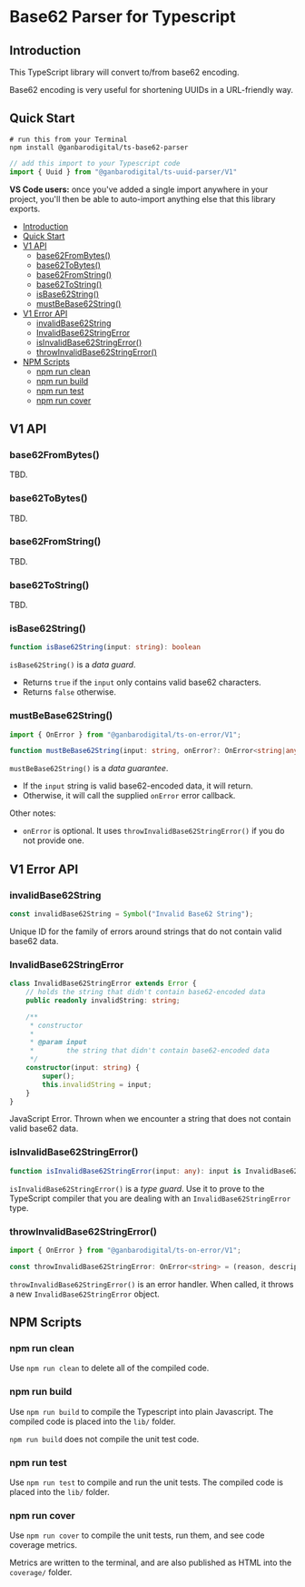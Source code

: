 # Base62 Parser for Typescript

## Introduction

This TypeScript library will convert to/from base62 encoding.

Base62 encoding is very useful for shortening UUIDs in a URL-friendly way.

## Quick Start

```
# run this from your Terminal
npm install @ganbarodigital/ts-base62-parser
```

```typescript
// add this import to your Typescript code
import { Uuid } from "@ganbarodigital/ts-uuid-parser/V1"
```

__VS Code users:__ once you've added a single import anywhere in your project, you'll then be able to auto-import anything else that this library exports.

- [Introduction](#introduction)
- [Quick Start](#quick-start)
- [V1 API](#v1-api)
  - [base62FromBytes()](#base62frombytes)
  - [base62ToBytes()](#base62tobytes)
  - [base62FromString()](#base62fromstring)
  - [base62ToString()](#base62tostring)
  - [isBase62String()](#isbase62string)
  - [mustBeBase62String()](#mustbebase62string)
- [V1 Error API](#v1-error-api)
  - [invalidBase62String](#invalidbase62string)
  - [InvalidBase62StringError](#invalidbase62stringerror)
  - [isInvalidBase62StringError()](#isinvalidbase62stringerror)
  - [throwInvalidBase62StringError()](#throwinvalidbase62stringerror)
- [NPM Scripts](#npm-scripts)
  - [npm run clean](#npm-run-clean)
  - [npm run build](#npm-run-build)
  - [npm run test](#npm-run-test)
  - [npm run cover](#npm-run-cover)

## V1 API

### base62FromBytes()

TBD.

### base62ToBytes()

TBD.

### base62FromString()

TBD.

### base62ToString()

TBD.

### isBase62String()

```typescript
function isBase62String(input: string): boolean
```

`isBase62String()` is a _data guard_.

* Returns `true` if the `input` only contains valid base62 characters.
* Returns `false` otherwise.

### mustBeBase62String()

```typescript
import { OnError } from "@ganbarodigital/ts-on-error/V1";

function mustBeBase62String(input: string, onError?: OnError<string|any>): void
```

`mustBeBase62String()` is a _data guarantee_.

* If the `input` string is valid base62-encoded data, it will return.
* Otherwise, it will call the supplied `onError` error callback.

Other notes:

* `onError` is optional. It uses `throwInvalidBase62StringError()` if you do not provide one.

## V1 Error API

### invalidBase62String

```typescript
const invalidBase62String = Symbol("Invalid Base62 String");
```

Unique ID for the family of errors around strings that do not contain valid base62 data.

### InvalidBase62StringError

```typescript
class InvalidBase62StringError extends Error {
    // holds the string that didn't contain base62-encoded data
    public readonly invalidString: string;

    /**
     * constructor
     *
     * @param input
     *        the string that didn't contain base62-encoded data
     */
    constructor(input: string) {
        super();
        this.invalidString = input;
    }
}
```

JavaScript Error. Thrown when we encounter a string that does not contain valid base62 data.

### isInvalidBase62StringError()

```typescript
function isInvalidBase62StringError(input: any): input is InvalidBase62StringError
```

`isInvalidBase62StringError()` is a _type guard_. Use it to prove to the TypeScript compiler that you are dealing with an `InvalidBase62StringError` type.

### throwInvalidBase62StringError()

```typescript
import { OnError } from "@ganbarodigital/ts-on-error/V1";

const throwInvalidBase62StringError: OnError<string> = (reason, description, extra)
```

`throwInvalidBase62StringError()` is an error handler. When called, it throws a new `InvalidBase62StringError` object.

## NPM Scripts

### npm run clean

Use `npm run clean` to delete all of the compiled code.

### npm run build

Use `npm run build` to compile the Typescript into plain Javascript. The compiled code is placed into the `lib/` folder.

`npm run build` does not compile the unit test code.

### npm run test

Use `npm run test` to compile and run the unit tests. The compiled code is placed into the `lib/` folder.

### npm run cover

Use `npm run cover` to compile the unit tests, run them, and see code coverage metrics.

Metrics are written to the terminal, and are also published as HTML into the `coverage/` folder.